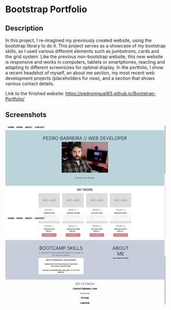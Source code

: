 # Bootstrap Portfolio

## Description

In this project, I re-imagined my previously created website, using the bootstrap library to do it.
This project serves as a showcase of my bootstrap skills, as I used various different elements such as jumbotrons, cards and the grid system.
Like the previous non-bootstrap website, this new website is responsive and works in computers, tablets or smartphones, reacting and adapting to different screensizes for optimal display.
In the portfolio, I show a recent headshot of myself, an about me section, my most recent web development projects (placeholders for now), and a section that shows various contact details.

Link to the finished website: https://pedromiguel93.github.io/Bootstrap-Portfolio/

## Screenshots

![The bootstrap website](images/Screenshot_1.jpg)
![The bootstrap website](images/Screenshot_2.jpg)
